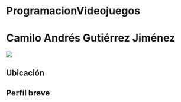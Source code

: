 # ProgramacionVideojuegos
<h1>Camilo Andrés Gutiérrez Jiménez</h1>
<img src="/Camilo Gutiérrez/foto_perfil_unad.jpg">
<h2>Ubicación</h2>
<h2>Perfil breve</h2>